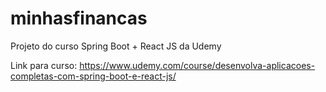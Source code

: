 # minhasfinancas
Projeto do curso Spring Boot + React JS da Udemy

Link para curso:
https://www.udemy.com/course/desenvolva-aplicacoes-completas-com-spring-boot-e-react-js/

